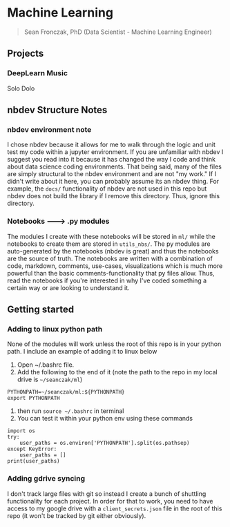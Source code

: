 # Machine Learning
> Sean Fronczak, PhD (Data Scientist - Machine Learning Engineer)

## Projects

### DeepLearn Music

Solo Dolo

## nbdev Structure Notes

### nbdev environment note
I chose nbdev because it allows for me to walk through the logic and unit test my code within a jupyter environment.  If you are unfamiliar with nbdev I suggest you read into it because it has changed the way I code and think about data science coding environments. That being said, many of the files are simply structural to the nbdev environment and are not "my work." If I didn't write about it here, you can probably assume its an nbdev thing.  For example, the `docs/` functionality of nbdev are not used in this repo but nbdev does not build the library if I remove this directory. Thus, ignore this directory.

### Notebooks ---> .py modules

The modules I create with these notebooks will be stored in `ml/` while the notebooks to create them are stored in `utils_nbs/`. The py modules are auto-generated by the notebooks (nbdev is great) and thus the notebooks are the source of truth. The notebooks are written with a combination of code, markdown, comments, use-cases, visualizations which is much more powerful than the basic comments-functionality that py files allow.  Thus, read the notebooks if you're interested in why I've coded something a certain way or are looking to understand it.

## Getting started

### Adding to linux python path

None of the modules will work unless the root of this repo is in your python path.  I include an example of adding it to linux below

1. Open ~/.bashrc file. 
1. Add the following to the end of it (note the path to the repo in my local drive is `~/seanczak/ml`)
```
PYTHONPATH=~/seanczak/ml:${PYTHONPATH}
export PYTHONPATH
```
1. then run `source ~/.bashrc` in terminal
1. You can test it within your python env using these commands
```
import os
try:
    user_paths = os.environ['PYTHONPATH'].split(os.pathsep)
except KeyError:
    user_paths = []
print(user_paths)
```

### Adding gdrive syncing

I don't track large files with git so instead I create a bunch of shuttling functionality for each project.  In order for that to work, you need to have access to my google drive with a `client_secrets.json` file in the root of this repo (it won't be tracked by git either obviously).